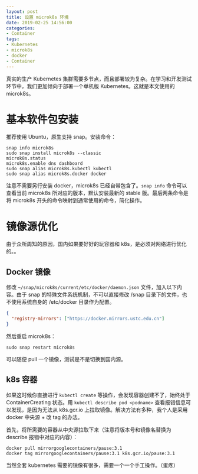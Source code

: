 ```yaml
---
layout: post
title: 设置 microk8s 环境
date: 2019-02-25 14:56:00
categories: 
- Container
tags:
- Kubernetes
- microk8s
- docker
- Container
---
```


真实的生产 Kubernetes 集群需要多节点，而且部署较为复杂。在学习和开发测试环节中，我们更加倾向于部署一个单机版 Kubernetes。这就是本文使用的 microk8s。

# 基本软件包安装

推荐使用 Ubuntu，原生支持 snap。安装命令：

```shell
snap info microk8s
sudo snap install microk8s --classic
microk8s.status
microk8s.enable dns dashboard
sudo snap alias microk8s.kubectl kubectl
sudo snap alias microk8s.docker docker
```

注意不需要另行安装 docker，microk8s 已经自带包含了。`snap info` 命令可以查看当前 microk8s 所对应的版本，默认安装最新的 stable 版。最后两条命令是将 microk8s 开头的命令映射到通常使用的命令，简化操作。

# 镜像源优化

由于众所周知的原因，国内如果要好好的玩容器和 k8s，是必须对网络进行优化的。。

## Docker 镜像

修改 `~/snap/microk8s/current/etc/docker/daemon.json` 文件，加入以下内容。由于 snap 的特殊文件系统机制，不可以直接修改 /snap 目录下的文件，也不使用系统自身的 /etc/docker 目录作为配置。

```json
{
  "registry-mirrors": ["https://docker.mirrors.ustc.edu.cn"]
}
```

然后重启 microk8s：

```shell
sudo snap restart microk8s
```

可以随便 pull 一个镜像，测试是不是切换到国内源。

## k8s 容器

如果这时候你直接进行 `kubectl create` 等操作，会发现容器创建不了，始终处于 ContainerCreating 状态。用 `kubectl describe pod <podname>` 查看报错信息可以发现，是因为无法从 k8s.gcr.io 上拉取镜像。解决方法有多种，我个人是采用 docker 中央源 + 改 tag 的办法。

首先，将所需要的容器从中央源拉取下来（注意将版本号和镜像名替换为 describe 报错中对应的内容）：

```shell
docker pull mirrorgooglecontainers/pause:3.1
docker tag mirrorgooglecontainers/pause:3.1 k8s.gcr.io/pause:3.1
```

当然全套 kubernetes 需要的镜像有很多，需要一个一个手工操作。（蛋疼）
